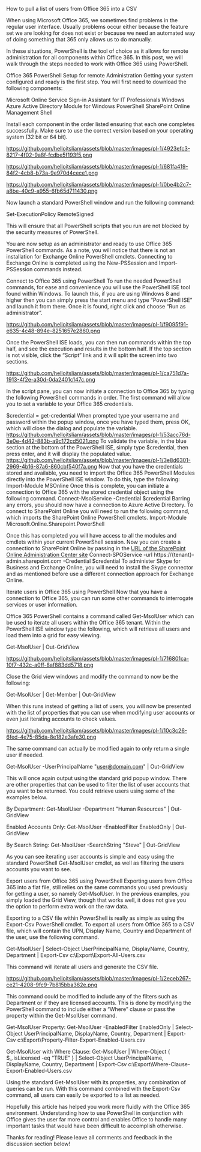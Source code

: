 How to pull a list of users from Office 365 into a CSV

When using Microsoft Office 365, we sometimes find problems in the regular user interface. Usually problems occur either because the feature set we are looking for does not exist or because we need an automated way of doing something that 365 only allows us to do manually. 

In these situations, PowerShell is the tool of choice as it allows for remote administration for all components within Office 365. In this post, we will walk through the steps needed to work with Office 365 using PowerShell.

Office 365 PowerShell Setup for remote Administration
Getting your system configured and ready is the first step. You will first need to download the following components:

Microsoft Online Service Sign-in Assistant for IT Professionals
Windows Azure Active Directory Module for Windows PowerShell
SharePoint Online Management Shell

Install each component in the order listed ensuring that each one completes successfully. Make sure to use the correct version based on your operating system (32 bit or 64 bit).

https://github.com/helloitsliam/assets/blob/master/images/pl-1/4923efc3-8217-4f02-9a8f-fcdbe5f193f5.png 

https://github.com/helloitsliam/assets/blob/master/images/pl-1/681fa419-84f2-4cb8-b73a-9e970d4cece1.png 

https://github.com/helloitsliam/assets/blob/master/images/pl-1/0be4b2c7-a8be-40c9-a955-6fb65d711430.png 

Now launch a standard PowerShell window and run the following command:

Set-ExecutionPolicy RemoteSigned

This will ensure that all PowerShell scripts that you run are not blocked by the security measures of PowerShell.

You are now setup as an administrator and ready to use Office 365 PowerShell commands. As a note, you will notice that there is not an installation for Exchange Online PowerShell cmdlets. Connecting to Exchange Online is completed using the New-PSSession and Import-PSSession commands instead.

Connect to Office 365 using PowerShell
To run the needed PowerShell commands, for ease and convenience you will use the PowerShell ISE tool found within Windows. To launch this, if you are using Windows 8 and higher then you can simply press the start menu and type “PowerShell ISE” and launch it from there. Once it is found, right click and choose “Run as administrator”.

https://github.com/helloitsliam/assets/blob/master/images/pl-1/f9095f91-e635-4c48-894e-8251657e2860.png 

Once the PowerShell ISE loads, you can then run commands within the top half, and see the execution and results in the bottom half. If the top section is not visible, click the “Script” link and it will split the screen into two sections.

https://github.com/helloitsliam/assets/blob/master/images/pl-1/ca751d7a-1913-4f2e-a30d-0da2401c147c.png

In the script pane, you can now initiate a connection to Office 365 by typing the following PowerShell commands in order. The first command will allow you to set a variable to your Office 365 credentials. 

$credential = get-credential
When prompted type your username and password within the popup window, once you have typed them, press OK, which will close the dialog and populate the variable.
https://github.com/helloitsliam/assets/blob/master/images/pl-1/53acc76d-3e0e-4d42-883b-a9c172cd5021.png 
To validate the variable, in the blue section at the bottom of the PowerShell ISE, simply type $credential, then press enter, and it will display the populated value.
https://github.com/helloitsliam/assets/blob/master/images/pl-1/3e8d6301-2969-4b16-87a6-860cbf540f7a.png 
Now that you have the credentials stored and available, you need to import the Office 365 PowerShell Modules directly into the PowerShell ISE window. To do this, type the following:
Import-Module MSOnline
Once this is complete, you can initiate a connection to Office 365 with the stored credential object using the following command.
Connect-MsolService -Credential $credential
Barring any errors, you should now have a connection to Azure Active Directory. To connect to SharePoint Online you will need to run the following command, which imports the SharePoint Online PowerShell cmdlets.
Import-Module Microsoft.Online.Sharepoint.PowerShell

Once this has completed you will have access to all the modules and cmdlets within your current PowerShell session. Now you can create a connection to SharePoint Online by passing in the [URL of the SharePoint Online Administration Center site](https://technet.microsoft.com/en-us/library/fp161392.aspx)
Connect-SPOService -url https://{tenant}-admin.sharepoint.com -Credential $credential
To administer Skype for Business and Exchange Online, you will need to install the Skype connector and as mentioned before use a different connection approach for Exchange Online.

Iterate users in Office 365 using PowerShell
Now that you have a connection to Office 365, you can run some other commands to interrogate services or user information.

Office 365 PowerShell contains a command called Get-MsolUser which can be used to iterate all users within the Office 365 tenant. Within the PowerShell ISE window type the following, which will retrieve all users and load them into a grid for easy viewing.

Get-MsolUser | Out-GridView

https://github.com/helloitsliam/assets/blob/master/images/pl-1/716801ca-10f7-432c-a0ff-8af883dd5718.png  

Close the Grid view windows and modify the command to now be the following:

Get-MsolUser | Get-Member | Out-GridView

When this runs instead of getting a list of users, you will now be presented with the list of properties that you can use when modifying user accounts or even just iterating accounts to check values.

https://github.com/helloitsliam/assets/blob/master/images/pl-1/10c3c26-6fed-4e75-85da-8e182e3afe30.png  

The same command can actually be modified again to only return a single user if needed.

Get-MsolUser -UserPrincipalName "user@domain.com" | Out-GridView
 
This will once again output using the standard grid popup window. There are other properties that can be used to filter the list of user accounts that you want to be returned. You could retrieve users using some of the examples below.

By Department: Get-MsolUser -Department "Human Resources" | Out-GridView

Enabled Accounts Only: Get-MsolUser -EnabledFilter EnabledOnly | Out-GridView

By Search String: Get-MsolUser -SearchString "Steve" | Out-GridView

As you can see iterating user accounts is simple and easy using the standard PowerShell Get-MsolUser cmdlet, as well as filtering the users accounts you want to see.


Export users from Office 365 using PowerShell
Exporting users from Office 365 into a flat file, still relies on the same commands you used previously for getting a user, so namely Get-MsolUser. In the previous examples, you simply loaded the Grid View, though that works well, it does not give you the option to perform extra work on the raw data.

Exporting to a CSV file within PowerShell is really as simple as using the Export-Csv PowerShell cmdlet. To export all users from Office 365 to a CSV file, which will contain the UPN, Display Name, Country and Department of the user, use the following command.

Get-MsolUser | Select-Object UserPrincipalName, DisplayName, Country, Department | Export-Csv c:\Export\Export-All-Users.csv

This command will iterate all users and generate the CSV file.

https://github.com/helloitsliam/assets/blob/master/images/pl-1/2eceb267-ce21-4208-9fc9-7b815bba362e.png  

This command could be modified to include any of the filters such as Department or if they are licensed accounts. This is done by modifying the PowerShell command to include either a “Where” clause or pass the property within the Get-MsolUser command.

Get-MsolUser Property: Get-MsolUser -EnabledFilter EnabledOnly | Select-Object UserPrincipalName, DisplayName, Country, Department | Export-Csv c:\Export\Property-Filter-Export-Enabled-Users.csv


Get-MsolUser with Where Clause: Get-MsolUser | Where-Object { $_.isLicensed -eq “TRUE” } | Select-Object UserPrincipalName, DisplayName, Country, Department | Export-Csv c:\Export\Where-Clause-Export-Enabled-Users.csv

Using the standard Get-MsolUser with its properties, any combination of queries can be run. With this command combined with the Export-Csv command, all users can easily be exported to a list as needed.

Hopefully this article has helped you work more fluidly with the Office 365 environment. Understanding how to use PowerShell in conjunction with Office gives the user far more control and enables Office to handle many important tasks that would have been difficult to accomplish otherwise. 

Thanks for reading! Please leave all comments and feedback in the discussion section below!
